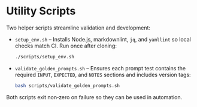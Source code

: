 # Utility Scripts

Two helper scripts streamline validation and development:

* `setup_env.sh` – Installs Node.js, markdownlint, `jq`, and `yamllint` so local
  checks match CI. Run once after cloning:

  ```bash
  ./scripts/setup_env.sh
  ```

* `validate_golden_prompts.sh` – Ensures each prompt test contains the required
  `INPUT`, `EXPECTED`, and `NOTES` sections and includes version tags:

  ```bash
  bash scripts/validate_golden_prompts.sh
  ```

Both scripts exit non‑zero on failure so they can be used in automation.
